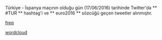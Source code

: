 Türkiye - İspanya maçının olduğu gün (17/06/2016) tarihinde Twitter'da ** #TUR ** hashtag'i ve ** euro2016 ** sözcüğü geçen tweetler alınmıştır. 

[freq](https://github.com/silverstone1903/tur/blob/master/freq.jpeg)

[wordcloud](https://github.com/silverstone1903/tur/blob/master/wc.jpeg)